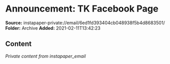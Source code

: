 # Announcement: TK Facebook Page

**Source:** instapaper-private://email/6ed1fd393404cb048938f5b4d8683501/
**Folder:** Archive
**Added:** 2021-02-11T13:42:23




## Content
*Private content from instapaper_email*
